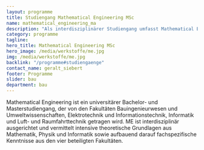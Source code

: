 ```yaml
---
layout: programme
title: Studiengang Mathematical Engineering MSc
name: mathematical_engineering_ma
description: "Als interdisziplinärer Studiengang umfasst Mathematical Engineering eine Vielzahl von Themengebieten und Anwendungsmöglichkeiten."
category: programme
tagline: 
hero_title: Mathematical Engineering MSc
hero_image: /media/werkstoffe/me.jpg
img: /media/werkstoffe/me.jpg
backlink: "/programme#studiengaenge"
contact_name: geralt_siebert
footer: Programme
slider: bau
department: bau
---
```


Mathematical Engineering ist ein universitärer Bachelor- und Masterstudiengang,
der von den Fakultäten Bauingenieurwesen und Umweltwissenschaften,
Elektrotechnik und Informationstechnik, Informatik und Luft- und
Raumfahrttechnik getragen wird. ME ist interdisziplinär ausgerichtet und
vermittelt intensive theoretische Grundlagen aus Mathematik, Physik und
Informatik sowie aufbauend darauf fachspezifische Kenntnisse aus den vier
beteiligten Fakultäten.
